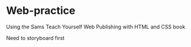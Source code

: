 # Web-practice
Using the Sams Teach Yourself Web Publishing with HTML and CSS book

Need to storyboard first
